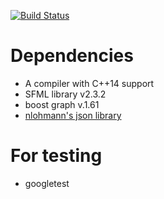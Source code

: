 [![Build Status](https://travis-ci.org/lchsk/knights.svg?branch=master)](https://travis-ci.org/lchsk/knights)

# Dependencies
* A compiler with C++14 support
* SFML library v2.3.2
* boost graph v.1.61
* [nlohmann's json library](https://github.com/nlohmann/json)

# For testing

* googletest
